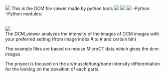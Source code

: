 <img src="https://capsule-render.vercel.app/api?type=waving&color=BDBDC8&height=150&section=header" />
This is the DCM file viewer made by python tools <img src="https://img.shields.io/badge/Jun%20-%20%23a569bd%20" />
<img src="https://capsule-render.vercel.app/api?type=waving&color=BDBDC8&height=150&section=footer" />

<img src="https://img.shields.io/badge/Requirement-FFFFFF?style=plastic&logo=CakePHP&logoColor=CD92CD"/>
-Python<br/>
-Python modules:

<br/><span>
  <a href="https://www.naver.com">
<img src="https://img.shields.io/badge/Explanation-FFFFFF?style=plastic&logo=CakePHP&logoColor=CD92CD"/><br/>
 </a>
</span>
The DCM_viewer analyzes the intensity of the images of DCM images with your preferred setting 
(from image index # to # and certain bin)

The example files are based on mouse MicroCT data which gives the dcm images.

The project is focused on the air/muscle/lung/bone intensity differentiation for the looking on the devaition of each parts.
